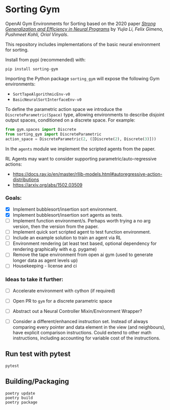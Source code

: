 # Sorting Gym

OpenAI Gym Environments for Sorting based on the 2020 paper
[_Strong Generalization and Efficiency in Neural Programs_](https://arxiv.org/abs/2007.03629) by 
_Yujia Li, Felix Gimeno, Pushmeet Kohli, Oriol Vinyals_.

This repository includes implementations of the basic neural environment for sorting.

Install from pypi (recommended) with:
```
pip install sorting-gym
```

Importing the Python package `sorting_gym` will expose the following Gym environments:

- `SortTapeAlgorithmicEnv-v0`
- `BasicNeuralSortInterfaceEnv-v0`

To define the parametric action space we introduce the `DiscreteParametric(Space)` type,
allowing environments to describe disjoint output spaces, conditioned on a discrete space.
For example:

```python
from gym.spaces import Discrete
from sorting_gym import DiscreteParametric
action_space = DiscreteParametric(2, ([Discrete(2), Discrete(3)]))
```

In the `agents` module we implement the scripted agents from the paper.

RL Agents may want to consider supporting parametric/auto-regressive actions:
- https://docs.ray.io/en/master/rllib-models.html#autoregressive-action-distributions
- https://arxiv.org/abs/1502.03509


### Goals:

- [x] Implement bubblesort/insertion sort environment.
- [x] Implement bubblesort/insertion sort agents as tests.
- [ ] Implement function environment/s. Perhaps worth trying a no arg version, then the version from the paper.
- [ ] Implement quick sort scripted agent to test function environment.
- [ ] Include an example solution to train an agent via RL
- [ ] Environment rendering (at least text based, optional dependency for rendering graphically with e.g. pygame)
- [ ] Remove the tape environment from open ai gym (used to generate longer data as agent levels up)
- [ ] Housekeeping - license and ci

### Ideas to take it further:

- [ ] Accelerate environment with cython (if required)
- [ ] Open PR to `gym` for a discrete parametric space
- [ ] Abstract out a Neural Controller Mixin/Environment Wrapper?
- [ ] Consider a different/enhanced instruction set. 
      Instead of always comparing every pointer and data element in the view (and neighbours), 
      have explicit comparison instructions. Could extend to other math instructions, including
      accounting for variable cost of the instructions.
  

## Run test with pytest

```
pytest
```

## Building/Packaging

```
poetry update
poetry build
poetry package
```

